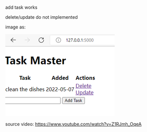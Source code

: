 add task works

delete/update do not implemented

image as:

![ui](./ui.png)

source video: https://www.youtube.com/watch?v=Z1RJmh_OqeA
